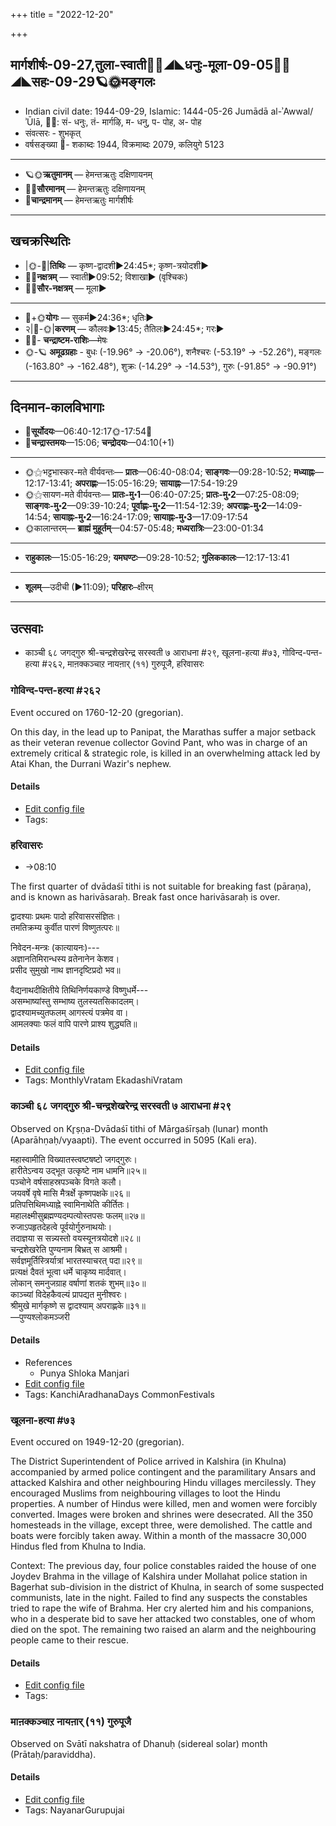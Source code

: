 +++
title = "2022-12-20"

+++
## मार्गशीर्षः-09-27,तुला-स्वाती🌛🌌◢◣धनुः-मूला-09-05🌌🌞◢◣सहः-09-29🪐🌞मङ्गलः
- Indian civil date: 1944-09-29, Islamic: 1444-05-26 Jumādā al-ʾAwwal/ʾŪlā, 🌌🌞: सं- धनुः, तं- मार्गऴि, म- धनु, प- पोह, अ- पोह
- संवत्सरः - शुभकृत्
- वर्षसङ्ख्या 🌛- शकाब्दः 1944, विक्रमाब्दः 2079, कलियुगे 5123
___________________
- 🪐🌞**ऋतुमानम्** — हेमन्तऋतुः दक्षिणायनम्
- 🌌🌞**सौरमानम्** — हेमन्तऋतुः दक्षिणायनम्
- 🌛**चान्द्रमानम्** — हेमन्तऋतुः मार्गशीर्षः
___________________


## खचक्रस्थितिः
- |🌞-🌛|**तिथिः** — कृष्ण-द्वादशी►24:45*; कृष्ण-त्रयोदशी►  
- 🌌🌛**नक्षत्रम्** — स्वाती►09:52; विशाखा► (वृश्चिकः)  
- 🌌🌞**सौर-नक्षत्रम्** — मूला►  
___________________
- 🌛+🌞**योगः** — सुकर्म►24:36*; धृतिः►  
- २|🌛-🌞|**करणम्** — कौलवः►13:45; तैतिलः►24:45*; गरः►  
- 🌌🌛- **चन्द्राष्टम-राशिः**—मेषः  
- 🌞-🪐 **अमूढग्रहाः** - बुधः (-19.96° → -20.06°), शनैश्चरः (-53.19° → -52.26°), मङ्गलः (-163.80° → -162.48°), शुक्रः (-14.29° → -14.53°), गुरुः (-91.85° → -90.91°)
___________________


## दिनमान-कालविभागाः
- 🌅**सूर्योदयः**—06:40-12:17🌞️-17:54🌇  
- 🌛**चन्द्रास्तमयः**—15:06; **चन्द्रोदयः**—04:10(+1)  
___________________
- 🌞⚝भट्टभास्कर-मते वीर्यवन्तः— **प्रातः**—06:40-08:04; **साङ्गवः**—09:28-10:52; **मध्याह्नः**—12:17-13:41; **अपराह्णः**—15:05-16:29; **सायाह्नः**—17:54-19:29  
- 🌞⚝सायण-मते वीर्यवन्तः— **प्रातः-मु॰1**—06:40-07:25; **प्रातः-मु॰2**—07:25-08:09; **साङ्गवः-मु॰2**—09:39-10:24; **पूर्वाह्णः-मु॰2**—11:54-12:39; **अपराह्णः-मु॰2**—14:09-14:54; **सायाह्नः-मु॰2**—16:24-17:09; **सायाह्नः-मु॰3**—17:09-17:54  
- 🌞कालान्तरम्— **ब्राह्मं मुहूर्तम्**—04:57-05:48; **मध्यरात्रिः**—23:00-01:34  
___________________
- **राहुकालः**—15:05-16:29; **यमघण्टः**—09:28-10:52; **गुलिककालः**—12:17-13:41  
___________________
- **शूलम्**—उदीची (►11:09); **परिहारः**–क्षीरम्  
___________________

## उत्सवाः
- काञ्ची ६८ जगद्गुरु श्री-चन्द्रशेखरेन्द्र सरस्वती ७ आराधना #२९, खूलना-हत्या #७३, गोविन्द-पन्त-हत्या #२६२, माऩक्कञ्चाऱ नायऩार् (११) गुरुपूजै, हरिवासरः
### गोविन्द-पन्त-हत्या #२६२

Event occured on 1760-12-20 (gregorian). 

On this day, in the lead up to Panipat, the Marathas suffer a major setback as their veteran revenue collector Govind Pant, who was in charge of an extremely critical & strategic role, is killed in an overwhelming attack led by Atai Khan, the Durrani Wazir's nephew.

#### Details
- [Edit config file](https://github.com/jyotisham/adyatithi/blob/master/mahApuruSha/xatra-later/gregorian/day/12/20/govinda-panta-hatyA.toml)
- Tags: 


### हरिवासरः
- →08:10



The first quarter of dvādaśī tithi is not suitable for breaking fast (pāraṇa), and is known as harivāsaraḥ. Break fast once harivāsaraḥ is over.

द्वादश्याः प्रथमः पादो हरिवासरसंज्ञितः।  
तमतिक्रम्य कुर्वीत पारणं विष्णुतत्परः॥  
  
निवेदन-मन्त्रः (कात्यायनः)---  
अज्ञानतिमिरान्धस्य व्रतेनानेन केशव।  
प्रसीद सुमुखो नाथ ज्ञानदृष्टिप्रदो भव॥  
  
वैद्यनाथदीक्षितीये तिथिनिर्णयकाण्डे विष्णुधर्मे---  
असम्भाष्यांस्तु सम्भाष्य तुलस्यतसिकादलम्।  
द्वादश्यामच्युतफलम् आगस्त्यं पत्रमेव वा।   
आमलक्याः फलं वापि पारणे प्राश्य शुद्ध्यति॥



#### Details
- [Edit config file](https://github.com/jyotisham/adyatithi/blob/master/time_focus/monthly/ekAdashI/description_only/harivAsaraH.toml)
- Tags: MonthlyVratam EkadashiVratam


### काञ्ची ६८ जगद्गुरु श्री-चन्द्रशेखरेन्द्र सरस्वती ७ आराधना #२९

Observed on Kr̥ṣṇa-Dvādaśī tithi of Mārgaśīrṣaḥ (lunar) month (Aparāhṇaḥ/vyaapti). The event occurred in 5095 (Kali era).  


महास्वामीति विख्यातस्त्वष्टषष्टो जगद्गुरुः।  
हारीतेऽन्वय उद्भूत उत्कृष्टे नाम धामनि॥२५॥  
पञ्चोने वर्षसाहस्रपञ्चके विगते कलौ।  
जयवर्षे वृषे मासि मैत्रर्क्षे कृष्णपक्षके॥२६॥  
प्रतिपत्तिथिमध्याह्ने स्वामिनाथेति कीर्तितः।  
महालक्ष्मीसुब्रह्मण्यदम्पत्योस्तपसः फलम्॥२७॥  
रुजाऽपहृतदेहत्वे पूर्वयोर्गुरुनाथयोः।  
तदाज्ञया स सन्न्यस्तो वयस्यूनत्रयोदशे॥२८॥  
चन्द्रशेखरेति पुण्यनाम बिभ्रत् स आश्रमी।  
सर्वज्ञमूर्तिस्त्रिर्यात्रां भारतस्याचरत् पदा॥२९॥  
प्रत्यक्षं दैवतं भूत्वा धर्मे चाकृष्य मार्दवात्।  
लोकान् समनुजग्राह वर्षाणां शतकं शुभम्॥३०॥  
काञ्च्यां विदेहकैवल्यं प्रापद्यत मुनीश्वरः।  
श्रीमुखे मार्गकृष्णे स द्वादश्याम् अपराह्णके॥३१॥  
—पुण्यश्लोकमञ्जरी



#### Details
- References
  - Punya Shloka Manjari
- [Edit config file](https://github.com/jyotisham/adyatithi/blob/master/mahApuruSha/kAnchI-maTha/lunar_month/tithi/09/27/kAJcI_68_jagadguru_zrI~candrazEkharEndra_sarasvatI_7_ArAdhanA.toml)
- Tags: KanchiAradhanaDays CommonFestivals


### खूलना-हत्या #७३

Event occured on 1949-12-20 (gregorian). 

The District Superintendent of Police arrived in Kalshira (in Khulna) accompanied by armed police contingent and the paramilitary Ansars and attacked Kalshira and other neighbouring Hindu villages mercilessly. They encouraged Muslims from neighbouring villages to loot the Hindu properties. A number of Hindus were killed, men and women were forcibly converted. Images were broken and shrines were desecrated. All the 350 homesteads in the village, except three, were demolished. The cattle and boats were forcibly taken away. Within a month of the massacre 30,000 Hindus fled from Khulna to India.

Context: The previous day, four police constables raided the house of one Joydev Brahma in the village of Kalshira under Mollahat police station in Bagerhat sub-division in the district of Khulna, in search of some suspected communists, late in the night. Failed to find any suspects the constables tried to rape the wife of Brahma. Her cry alerted him and his companions, who in a desperate bid to save her attacked two constables, one of whom died on the spot. The remaining two raised an alarm and the neighbouring people came to their rescue.

#### Details
- [Edit config file](https://github.com/jyotisham/adyatithi/blob/master/mahApuruSha/xatra-later/gregorian/day/12/20/khUlana-hatyA.toml)
- Tags: 


### माऩक्कञ्चाऱ नायऩार् (११) गुरुपूजै

Observed on Svātī nakshatra of Dhanuḥ (sidereal solar) month (Prātaḥ/paraviddha). 



#### Details
- [Edit config file](https://github.com/jyotisham/adyatithi/blob/master/mahApuruSha/nAyanAr/sidereal_solar_month/nakshatra/09/15/mAn2akkaJcAr2a_nAyan2Ar_%2811%29_gurupUjai.toml)
- Tags: NayanarGurupujai



